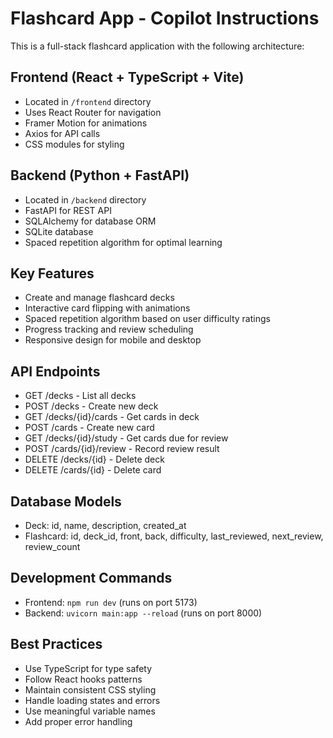 <!-- Use this file to provide workspace-specific custom instructions to Copilot. For more details, visit https://code.visualstudio.com/docs/copilot/copilot-customization#_use-a-githubcopilotinstructionsmd-file -->

# Flashcard App - Copilot Instructions

This is a full-stack flashcard application with the following architecture:

## Frontend (React + TypeScript + Vite)
- Located in `/frontend` directory
- Uses React Router for navigation
- Framer Motion for animations
- Axios for API calls
- CSS modules for styling

## Backend (Python + FastAPI)
- Located in `/backend` directory  
- FastAPI for REST API
- SQLAlchemy for database ORM
- SQLite database
- Spaced repetition algorithm for optimal learning

## Key Features
- Create and manage flashcard decks
- Interactive card flipping with animations
- Spaced repetition algorithm based on user difficulty ratings
- Progress tracking and review scheduling
- Responsive design for mobile and desktop

## API Endpoints
- GET /decks - List all decks
- POST /decks - Create new deck
- GET /decks/{id}/cards - Get cards in deck
- POST /cards - Create new card
- GET /decks/{id}/study - Get cards due for review
- POST /cards/{id}/review - Record review result
- DELETE /decks/{id} - Delete deck
- DELETE /cards/{id} - Delete card

## Database Models
- Deck: id, name, description, created_at
- Flashcard: id, deck_id, front, back, difficulty, last_reviewed, next_review, review_count

## Development Commands
- Frontend: `npm run dev` (runs on port 5173)
- Backend: `uvicorn main:app --reload` (runs on port 8000)

## Best Practices
- Use TypeScript for type safety
- Follow React hooks patterns
- Maintain consistent CSS styling
- Handle loading states and errors
- Use meaningful variable names
- Add proper error handling
